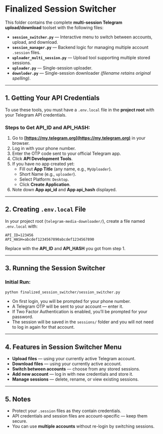 # Finalized Session Switcher

This folder contains the complete **multi-session Telegram upload/download** toolset with the following files:

- **`session_switcher.py`** — Interactive menu to switch between accounts, upload, and download.
- **`session_manager.py`** — Backend logic for managing multiple account `.session` files.
- **`uploader_multi_session.py`** — Upload tool supporting multiple stored sessions.
- **`uploader.py`** — Single-session uploader.
- **`downloder.py`** — Single-session downloader *(filename retains original spelling)*.

---

## 1. Getting Your API Credentials

To use these tools, you must have a `.env.local` file in the **project root** with your Telegram API credentials.

### Steps to Get API_ID and API_HASH:
1. Go to **[https://my.telegram.org](https://my.telegram.org)** in your browser.
2. Log in with your phone number.
3. Enter the OTP code sent to your official Telegram app.
4. Click **API Development Tools**.
5. If you have no app created yet:
   - Fill out **App Title** (any name, e.g., `MyUploader`).
   - Short Name (e.g., `uploader`).
   - Select Platform: `Desktop`.
   - Click **Create Application**.
6. Note down **App api_id** and **App api_hash** displayed.

---

## 2. Creating `.env.local` File

In your project root (`telegram-media-downloader/`), create a file named `.env.local` with:

```
API_ID=123456
API_HASH=abcdef1234567890abcdef1234567890
```

Replace with the **API_ID** and **API_HASH** you got from step 1.

---

## 3. Running the Session Switcher

### Initial Run:
```bash
python finalized_session_switcher/session_switcher.py
```
- On first login, you will be prompted for your phone number.
- A Telegram OTP will be sent to your account — enter it.
- If Two Factor Authentication is enabled, you’ll be prompted for your password.
- The session will be saved in the `sessions/` folder and you will not need to log in again for that account.

---

## 4. Features in Session Switcher Menu
- **Upload files** — using your currently active Telegram account.
- **Download files** — using your currently active account.
- **Switch between accounts** — choose from any stored sessions.
- **Add new account** — log in with new credentials and store it.
- **Manage sessions** — delete, rename, or view existing sessions.

---

## 5. Notes
- Protect your `.session` files as they contain credentials.
- API credentials and session files are account-specific — keep them secure.
- You can use **multiple accounts** without re-login by switching sessions.